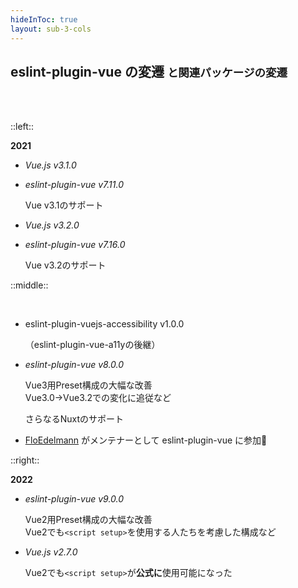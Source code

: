 ```yaml
---
hideInToc: true
layout: sub-3-cols
---
```


## eslint-plugin-vue の変遷 <small>と関連パッケージの変遷</small>

<br><br>

::left::

**2021**

- _Vue.js v3.1.0_

- _eslint-plugin-vue v7.11.0_

  <div class="hist-detail">

  Vue v3.1のサポート

  </div>

- _Vue.js v3.2.0_ <!-- https://blog.vuejs.org/posts/vue-3-2 -->

- _eslint-plugin-vue v7.16.0_

  <div class="hist-detail">

  Vue v3.2のサポート

  </div>

::middle::

<v-click>

<p><br></p>

- eslint-plugin-vuejs-accessibility v1.0.0

  <div class="hist-detail">

  （eslint-plugin-vue-a11yの後継）

  </div>

- _eslint-plugin-vue v8.0.0_

  <div class="hist-detail">

  Vue3用Preset構成の大幅な改善\
  Vue3.0->Vue3.2での変化に追従など

  さらなるNuxtのサポート

  </div>

- [FloEdelmann] がメンテナーとして eslint-plugin-vue に参加🎉

</v-click>

[FloEdelmann]: https://github.com/FloEdelmann

::right::

<v-click>

**2022**

- _eslint-plugin-vue v9.0.0_

  <div class="hist-detail">

  Vue2用Preset構成の大幅な改善\
  Vue2でも`<script setup>`を使用する人たちを考慮した構成など

  </div>

- _Vue.js v2.7.0_ <!-- https://blog.vuejs.org/posts/vue-2-7-naruto -->

  <div class="hist-detail">

  Vue2でも`<script setup>`が**公式に**使用可能になった

  </div>

</v-click>
